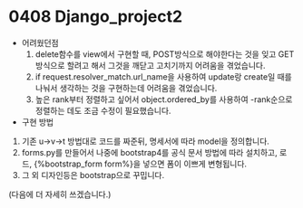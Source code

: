 # 0408 Django_project2

* 어려웠던점
  1. delete함수를 view에서 구현할 때,  POST방식으로 해야한다는 것을 잊고 GET방식으로 할려고 해서 그것을 깨닫고 고치기까지 어려움을 겪었습니다.
  2. if  request.resolver_match.url_name을 사용하여 update랑 create일 때를 나눠서 생각하는 것을 구현하는데 어려움을 겪었습니다.
  3. 높은 rank부터 정렬하고 싶어서 object.ordered_by를 사용하여 -rank순으로 정렬하는 데도 조금 수정이 필요했습니다.
* 구현 방법

1. 기존 u->v->t 방법대로 코드를 짜준뒤, 명세서에 따라 model을 정의합니다.
2. forms.py를 만들어서 나중에 bootstrap4를 공식 문서 방법에 따라 설치하고, 로드, {%bootstrap_form form%}을 넣으면 폼이 이쁘게 변형됩니다.
3. 그 외 디자인등은 bootstrap으로 꾸밉니다.

(다음에 더 자세히 쓰겠습니다.)

